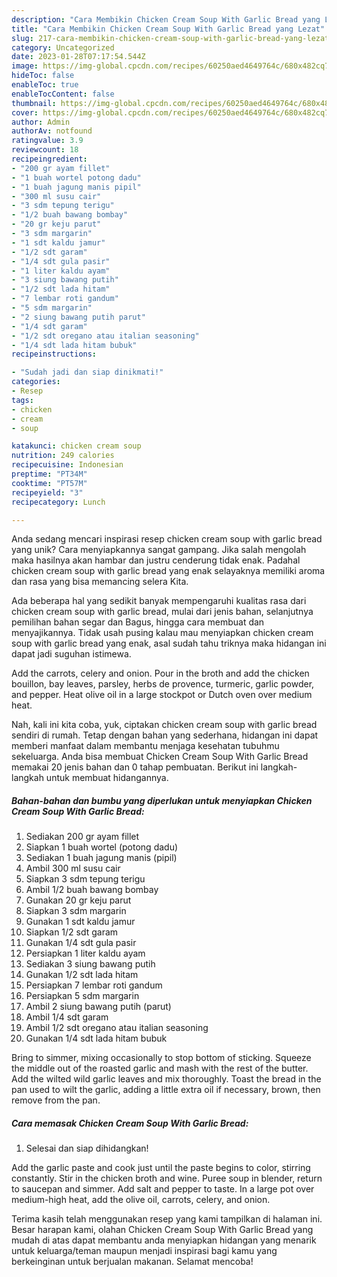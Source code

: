 ```yaml
---
description: "Cara Membikin Chicken Cream Soup With Garlic Bread yang Lezat"
title: "Cara Membikin Chicken Cream Soup With Garlic Bread yang Lezat"
slug: 217-cara-membikin-chicken-cream-soup-with-garlic-bread-yang-lezat
category: Uncategorized
date: 2023-01-28T07:17:54.544Z
image: https://img-global.cpcdn.com/recipes/60250aed4649764c/680x482cq70/chicken-cream-soup-with-garlic-bread-foto-resep-utama.jpg
hideToc: false
enableToc: true
enableTocContent: false
thumbnail: https://img-global.cpcdn.com/recipes/60250aed4649764c/680x482cq70/chicken-cream-soup-with-garlic-bread-foto-resep-utama.jpg
cover: https://img-global.cpcdn.com/recipes/60250aed4649764c/680x482cq70/chicken-cream-soup-with-garlic-bread-foto-resep-utama.jpg
author: Admin
authorAv: notfound
ratingvalue: 3.9
reviewcount: 18
recipeingredient:
- "200 gr ayam fillet"
- "1 buah wortel potong dadu"
- "1 buah jagung manis pipil"
- "300 ml susu cair"
- "3 sdm tepung terigu"
- "1/2 buah bawang bombay"
- "20 gr keju parut"
- "3 sdm margarin"
- "1 sdt kaldu jamur"
- "1/2 sdt garam"
- "1/4 sdt gula pasir"
- "1 liter kaldu ayam"
- "3 siung bawang putih"
- "1/2 sdt lada hitam"
- "7 lembar roti gandum"
- "5 sdm margarin"
- "2 siung bawang putih parut"
- "1/4 sdt garam"
- "1/2 sdt oregano atau italian seasoning"
- "1/4 sdt lada hitam bubuk"
recipeinstructions:

- "Sudah jadi dan siap dinikmati!"
categories:
- Resep
tags:
- chicken
- cream
- soup

katakunci: chicken cream soup 
nutrition: 249 calories
recipecuisine: Indonesian
preptime: "PT34M"
cooktime: "PT57M"
recipeyield: "3"
recipecategory: Lunch

---
```





Anda sedang mencari inspirasi resep chicken cream soup with garlic bread yang unik? Cara menyiapkannya sangat gampang. Jika salah mengolah maka hasilnya akan hambar dan justru cenderung tidak enak. Padahal chicken cream soup with garlic bread yang enak selayaknya memiliki aroma dan rasa yang bisa memancing selera Kita.





Ada beberapa hal yang sedikit banyak mempengaruhi kualitas rasa dari chicken cream soup with garlic bread, mulai dari jenis bahan, selanjutnya pemilihan bahan segar dan Bagus, hingga cara membuat dan menyajikannya. Tidak usah pusing kalau mau menyiapkan chicken cream soup with garlic bread yang enak,      asal sudah tahu triknya maka hidangan ini dapat jadi suguhan istimewa.














Add the carrots, celery and onion. Pour in the broth and add the chicken bouillon, bay leaves, parsley, herbs de provence, turmeric, garlic powder, and pepper. Heat olive oil in a large stockpot or Dutch oven over medium heat.






Nah, kali ini kita coba, yuk, ciptakan chicken cream soup with garlic bread sendiri di rumah. Tetap dengan bahan yang sederhana, hidangan ini dapat memberi manfaat dalam membantu menjaga kesehatan tubuhmu sekeluarga. Anda bisa membuat Chicken Cream Soup With Garlic Bread memakai 20 jenis bahan dan 0 tahap pembuatan. Berikut ini langkah-langkah untuk membuat hidangannya.

<!--inarticleads1-->

##### Bahan-bahan dan bumbu yang diperlukan untuk menyiapkan Chicken Cream Soup With Garlic Bread:

1. Sediakan 200 gr ayam fillet
1. Siapkan 1 buah wortel (potong dadu)
1. Sediakan 1 buah jagung manis (pipil)
1. Ambil 300 ml susu cair
1. Siapkan 3 sdm tepung terigu
1. Ambil 1/2 buah bawang bombay
1. Gunakan 20 gr keju parut
1. Siapkan 3 sdm margarin
1. Gunakan 1 sdt kaldu jamur
1. Siapkan 1/2 sdt garam
1. Gunakan 1/4 sdt gula pasir
1. Persiapkan 1 liter kaldu ayam
1. Sediakan 3 siung bawang putih
1. Gunakan 1/2 sdt lada hitam
1. Persiapkan 7 lembar roti gandum
1. Persiapkan 5 sdm margarin
1. Ambil 2 siung bawang putih (parut)
1. Ambil 1/4 sdt garam
1. Ambil 1/2 sdt oregano atau italian seasoning
1. Gunakan 1/4 sdt lada hitam bubuk


Bring to simmer, mixing occasionally to stop bottom of sticking. Squeeze the middle out of the roasted garlic and mash with the rest of the butter. Add the wilted wild garlic leaves and mix thoroughly. Toast the bread in the pan used to wilt the garlic, adding a little extra oil if necessary, brown, then remove from the pan. 

<!--inarticleads2-->

##### Cara memasak Chicken Cream Soup With Garlic Bread:


1. Selesai dan siap dihidangkan!

Add the garlic paste and cook just until the paste begins to color, stirring constantly. Stir in the chicken broth and wine. Puree soup in blender, return to saucepan and simmer. Add salt and pepper to taste. In a large pot over medium-high heat, add the olive oil, carrots, celery, and onion. 

Terima kasih telah menggunakan resep yang kami tampilkan di halaman ini. Besar harapan kami, olahan Chicken Cream Soup With Garlic Bread yang mudah di atas dapat membantu anda menyiapkan hidangan yang menarik untuk keluarga/teman maupun menjadi inspirasi bagi kamu yang berkeinginan untuk berjualan makanan. Selamat mencoba!
